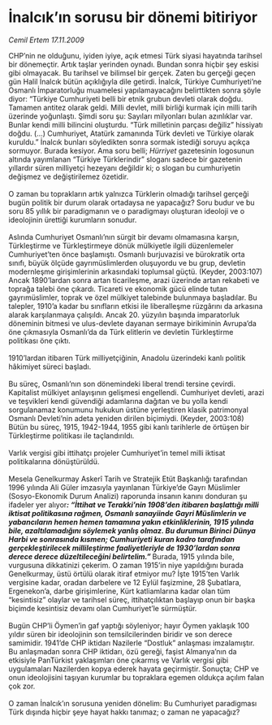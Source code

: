 # İnalcık’ın sorusu bir dönemi bitiriyor

*Cemil Ertem 17.11.2009*

<div class="taraf_structure_2col_1zq">
<div class="margen_n">



 <p>CHP’nin ne olduğunu, iyiden iyiye, açık etmesi Türk siyasi hayatında tarihsel bir dönemeçtir. Artık taşlar yerinden oynadı. Bundan sonra hiçbir şey eskisi gibi olmayacak. Bu tarihsel ve bilimsel bir gerçek. Zaten bu gerçeği geçen gün Halil İnalcık bütün açıklığıyla dile getirdi. İnalcık, Türkiye Cumhuriyeti’ne Osmanlı İmparatorluğu muamelesi yapılamayacağını belirttikten sonra şöyle diyor: “Türkiye Cumhuriyeti belli bir etnik grubun devleti olarak doğdu. Tamamen antitez olarak geldi. Milli devlet, milli birliği kurmak için milli tarih üzerinde yoğunlaştı. Şimdi soru şu: Sayıları milyonları bulan azınlıklar var. Bunlar kendi milli bilincini oluşturdu. “Türk milletinin parçası değiliz” hissiyatı doğdu. (...) Cumhuriyet, Atatürk zamanında Türk devleti ve Türkiye olarak kuruldu.” İnalcık bunları söyledikten sonra sormak istediği soruyu açıkça sormuyor. Burada kesiyor. Ama soru belli; <i>Hürriyet</i> gazetesinin logosunun altında yayımlanan “Türkiye Türklerindir” sloganı sadece bir gazetenin yıllardır süren milliyetçi hezeyanı değildir ki; o slogan bu cumhuriyetin değişmez ve değiştirilemez özetidir. <br/><br/>O zaman bu toprakların artık yalnızca Türklerin olmadığı tarihsel gerçeği bugün politik bir durum olarak ortadaysa ne yapacağız? Soru budur ve bu soru 85 yıllık bir paradigmanın ve o paradigmayı oluşturan ideoloji ve o ideolojinin ürettiği kurumların sonudur. <br/><br/>Aslında Cumhuriyet Osmanlı’nın sürgit bir devamı olmamasına karşın, Türkleştirme ve Türkleştirmeye dönük mülkiyetle ilgili düzenlemeler Cumhuriyet’ten önce başlamıştı. Osmanlı burjuvazisi ve bürokratik orta sınıfı, büyük ölçüde gayrımüslimlerden oluşuyordu ve bu grup, devletin modernleşme girişimlerinin arkasındaki toplumsal güçtü. (Keyder, 2003:107) Ancak 1890’lardan sonra artan ticarileşme, arazi üzerinde artan rekabeti ve toprağa talebi öne çıkardı. Ticareti ve ekonomik gücü elinde tutan gayrımüslimler, toprak ve özel mülkiyet talebinde bulunmaya başladılar. Bu talepler, 1910’a kadar bu sınıfların etkisi ile liberalleşme rüzgârını da arkasına alarak karşılanmaya çalışıldı. Ancak 20. yüzyılın başında imparatorluk döneminin bitmesi ve ulus-devlete dayanan sermaye birikiminin Avrupa’da öne çıkmasıyla Osmanlı’da da Türk elitlerin ve devletin Türkleştirme politikası öne çıktı. <br/><br/>1910’lardan itibaren Türk milliyetçiğinin, Anadolu üzerindeki kanlı politik hâkimiyet süreci başladı. <br/><br/>Bu süreç, Osmanlı’nın son dönemindeki liberal trendi tersine çevirdi. Kapitalist mülkiyet anlayışının gelişmesi engellendi. Cumhuriyet devleti, arazi ve teşvikleri kendi güvendiği adamlarına dağıtan ve bu yolla kendi sorgulanamaz konumunu hukukun üstüne yerleştiren klasik patrimonyal Osmanlı Devleti’nin adeta yeniden dirilen biçimiydi. (Keyder, 2003:108) Bütün bu süreç, 1915, 1942-1944, 1955 gibi kanlı tarihlerle de örtüşen bir Türkleştirme politikası ile taçlandırıldı. <br/><br/>Varlık vergisi gibi ittihatçı projeler Cumhuriyet’in temel milli iktisat politikalarına dönüştürüldü. <br/><br/>Mesela Genelkurmay Askerî Tarih ve Stratejik Etüt Başkanlığı tarafından 1996 yılında Ali Güler imzasıyla yayınlanan Türkiye’de Gayrı Müslimler (Sosyo-Ekonomik Durum Analizi) raporunda insanın kanını donduran şu ifadeler yer alıyor<b><i>: “İttihat ve Terakki’nin 1908’den itibaren başlattığı milli iktisat politikasına rağmen, Osmanlı sanayiinde Gayri Müslimlerin ve yabancıların hemen hemen tamamına yakın etkinliklerinin, 1915 yılında bile, azaltılamadığını söylemek yanlış olmaz. Bu durumun Birinci Dünya Harbi ve sonrasında kısmen; Cumhuriyeti kuran kadro tarafından gerçekleştirilecek millileştirme faaliyetleriyle de 1930’lardan sonra derece derece düzeltileceğini belirtelim.” </i></b>Burada, 1915 yılında bile, vurgusuna dikkatinizi çekerim. O zaman 1915’in niye yapıldığını burada Genelkurmay, üstü örtülü olarak itiraf etmiyor mu? İşte 1915’ten Varlık vergisine kadar, oradan darbelere ve 12 Eylül faşizmine, 28 Şubatlara, Ergenekon’a, darbe girişimlerine, Kürt katliamlarına kadar olan tüm “kesintisiz” olaylar ve tarihsel süreç, ittihatçılıktan başlayıp onun bir başka biçimde kesintisiz devamı olan Cumhuriyet’le sürmüştür. <br/><br/>Bugün CHP’li Öymen’in gaf yaptığı söyleniyor; hayır Öymen yaklaşık 100 yıldır süren bir ideolojinin son temsilcilerinden biridir ve son derece samimidir. 1941’de CHP iktidarı Nazilerle “Dostluk” anlaşması imzalamıştır. Bu anlaşmadan sonra CHP iktidarı, özü gereği, faşist Almanya’nın da etkisiyle PanTürkist yaklaşımları öne çıkarmış ve Varlık vergisi gibi uygulamaları Nazilerden kopya ederek hayata geçirmiştir. Sonuçta; CHP ve onun ideolojisini taşıyan kurumlar bu topraklara egemen oldukça açılım falan çok zor. <br/><br/>O zaman İnalcık’ın sorusuna yeniden dönelim: Bu Cumhuriyet paradigması Türk dışında hiçbir şeye hayat hakkı tanımaz; o zaman ne yapacağız? </p>
<br/>
<br/>
<br/>



<br/>


<div id="taraf_not">
</div>

</div>


</div>
